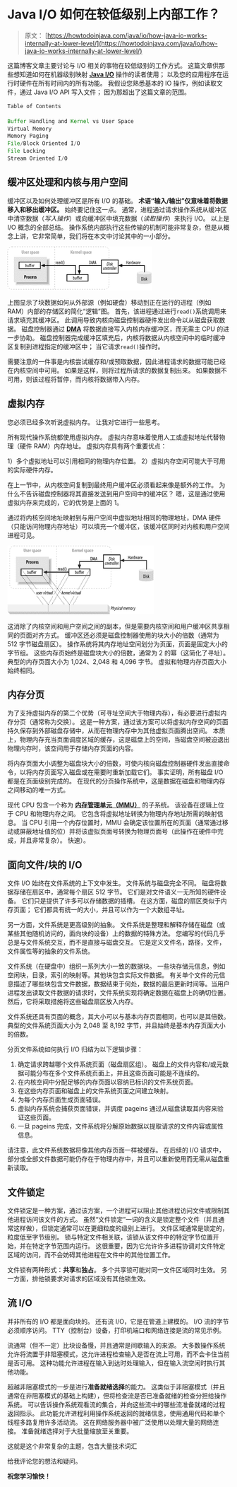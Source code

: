 # Java I/O 如何在较低级别上内部工作？

> 原文： [https://howtodoinjava.com/java/io/how-java-io-works-internally-at-lower-level/](https://howtodoinjava.com/java/io/how-java-io-works-internally-at-lower-level/)

这篇博客文章主要讨论与 I/O 相关的事物在较低级别的工作方式。 这篇文章供那些想知道如何在机器级别映射 [**Java I/O**](//howtodoinjava.com "java io") 操作的读者使用； 以及您的应用程序在运行时硬件在所有时间内的所有功能。 我假设您熟悉基本的 IO 操作，例如读取文件，通过 Java I/O API 写入文件； 因为那超出了这篇文章的范围。

```java
Table of Contents

Buffer Handling and Kernel vs User Space
Virtual Memory
Memory Paging
File/Block Oriented I/O
File Locking
Stream Oriented I/O
```

## 缓冲区处理和内核与用户空间

缓冲区以及如何处理缓冲区是所有 I/O 的基础。 **术语“输入/输出”仅意味着将数据移入和移出缓冲区。** 始终要记住这一点。 通常，进程通过请求操作系统从缓冲区中清空数据（*写入操作*）或向缓冲区中填充数据（*读取操作*）来执行 I/O。 以上是 I/O 概念的全部总结。 操作系统内部执行这些传输的机制可能非常复杂，但是从概念上讲，它非常简单，我们将在本文中讨论其中的一小部分。

![data buffering at os level](img/5b469779c4ebe97e9bbd7e48a60b6eec.png)

上图显示了块数据如何从外部源（例如硬盘）移动到正在运行的进程（例如 RAM）内部的存储区的简化“逻辑”图。 首先，该进程通过进行`read()`系统调用来请求填充其缓冲区。 此调用导致内核向磁盘控制器硬件发出命令以从磁盘获取数据。 磁盘控制器通过 [**DMA**](https://en.wikipedia.org/wiki/Direct_memory_access "dma") 将数据直接写入内核内存缓冲区，而无需主 CPU 的进一步协助。 磁盘控制器完成缓冲区填充后，内核将数据从内核空间中的临时缓冲区复制到进程指定的缓冲区中； 当它请求`read()`操作时。

需要注意的一件事是内核尝试缓存和/或预取数据，因此进程请求的数据可能已经在内核空间中可用。 如果是这样，则将过程所请求的数据复制出来。 如果数据不可用，则该过程将暂停，而内核将数据带入内存。

## 虚拟内存

您必须已经多次听说虚拟内存。 让我对它进行一些思考。

所有现代操作系统都使用虚拟内存。 虚拟内存意味着使用人工或虚拟地址代替物理（硬件 RAM）内存地址。 虚拟内存具有两个重要优点：

1）多个虚拟地址可以引用相同的物理内存位置。
2）虚拟内存空间可能大于可用的实际硬件内存。

在上一节中，从内核空间复制到最终用户缓冲区必须看起来像是额外的工作。 为什么不告诉磁盘控制器将其直接发送到用户空间中的缓冲区？ 嗯，这是通过使用虚拟内存来完成的，它的优势是上面的 1。

通过将内核空间地址映射到与用户空间中虚拟地址相同的物理地址，DMA 硬件（只能访问物理内存地址）可以填充一个缓冲区，该缓冲区同时对内核和用户空间进程可见。

![virtual memory](img/cc5a4741bd16af077089acc9f928d7c3.png)

这消除了内核空间和用户空间之间的副本，但是需要内核空间和用户缓冲区共享相同的页面对齐方式。 缓冲区还必须是磁盘控制器使用的块大小的倍数（通常为 512 字节磁盘扇区）。 操作系统将其内存地址空间划分为页面，页面是固定大小的字节组。 这些内存页始终是磁盘块大小的倍数，通常为 2 的幂（这简化了寻址）。 典型的内存页面大小为 1,024、2,048 和 4,096 字节。 虚拟和物理内存页面大小始终相同。

## 内存分页

为了支持虚拟内存的第二个优势（可寻址空间大于物理内存），有必要进行虚拟内存分页（通常称为交换）。 这是一种方案，通过该方案可以将虚拟内存空间的页面持久保存到外部磁盘存储中，从而在物理内存中为其他虚拟页面腾出空间。 本质上，物理内存充当页面调度区域的缓存，这是磁盘上的空间，当磁盘空间被迫退出物理内存时，该空间用于存储内存页面的内容。

将内存页面大小调整为磁盘块大小的倍数，可使内核向磁盘控制器硬件发出直接命令，以将内存页面写入磁盘或在需要时重新加载它们。 事实证明，所有磁盘 I/O 都是在页面级别完成的。 在现代的分页操作系统中，这是数据在磁盘和物理内存之间移动的唯一方式。

现代 CPU 包含一个称为 [**内存管理单元（MMU）**](https://en.wikipedia.org/wiki/Memory_management_unit "MMU") 的子系统。 该设备在逻辑上位于 CPU 和物理内存之间。 它包含将虚拟地址转换为物理内存地址所需的映射信息。 当 CPU 引用一个内存位置时，MMU 会确定该位置所在的页面（通常通过移动或屏蔽地址值的位）并将该虚拟页面号转换为物理页面号（此操作在硬件中完成，并且非常复杂）。 快速）。

## 面向文件/块的 I/O

文件 I/O 始终在文件系统的上下文中发生。 文件系统与磁盘完全不同。 磁盘将数据存储在扇区中，通常每个扇区 512 字节。 它们是对文件语义一无所知的硬件设备。 它们只是提供了许多可以存储数据的插槽。 在这方面，磁盘的扇区类似于内存页面； 它们都具有统一的大小，并且可以作为一个大数组寻址。

另一方面，文件系统是更高级别的抽象。 文件系统是整理和解释存储在磁盘（或某些其他随机访问的，面向块的设备）上的数据的特殊方法。 您编写的代码几乎总是与文件系统交互，而不是直接与磁盘交互。 它是定义文件名，路径，文件，文件属性等的抽象的文件系统。

文件系统（在硬盘中）组织一系列大小一致的数据块。 一些块存储元信息，例如空闲块，目录，索引的映射等。其他块包含实际文件数据。 有关单个文件的元信息描述了哪些块包含文件数据，数据结束于何处，数据的最后更新时间等。当用户进程发出读取文件数据的请求时，文件系统实现将确定数据在磁盘上的确切位置。 然后，它将采取措施将这些磁盘扇区放入内存。

文件系统还具有页面的概念，其大小可以与基本内存页面相同，也可以是其倍数。 典型的文件系统页面大小为 2,048 至 8,192 字节，并且始终是基本内存页面大小的倍数。

分页文件系统如何执行 I/O 归结为以下逻辑步骤：

1.  确定请求跨越哪个文件系统页面（磁盘扇区组）。 磁盘上的文件内容和/或元数据可能分布在多个文件系统页面上，并且这些页面可能是不连续的。
2.  在内核空间中分配足够的内存页面以容纳已标识的文件系统页面。
3.  在这些内存页面和磁盘上的文件系统页面之间建立映射。
4.  为每个内存页面生成页面错误。
5.  虚拟内存系统会捕获页面错误，并调度 pageins 通过从磁盘读取其内容来验证这些页面。
6.  一旦 pageins 完成，文件系统将分解原始数据以提取请求的文件内容或属性信息。

请注意，此文件系统数据将像其他内存页面一样被缓存。 在后续的 I/O 请求中，部分或全部文件数据可能仍存在于物理内存中，并且可以重新使用而无需从磁盘重新读取。

## 文件锁定

文件锁定是一种方案，通过该方案，一个进程可以阻止其他进程访问文件或限制其他进程访问该文件的方式。 虽然“文件锁定”一词的含义是锁定整个文件（并且通常这样做），但锁定通常可以在更细粒度的级别上进行。 文件区域通常是锁定的，粒度低至字节级别。 锁与特定文件相关联，该锁从该文件中的特定字节位置开始，并在特定字节范围内运行。 这很重要，因为它允许许多进程协调对文件特定区域的访问，而不会妨碍其他进程在文件中的其他位置工作。

文件锁有两种形式：**共享**和**独占**。 多个共享锁可能对同一文件区域同时生效。 另一方面，排他锁要求对请求的区域没有其他锁生效。

## 流 I/O

并非所有的 I/O 都是面向块的。 还有流 I/O，它是在管道上建模的。 I/O 流的字节必须顺序访问。 TTY（控制台）设备，打印机端口和网络连接是流的常见示例。

流通常（但不一定）比块设备慢，并且通常是间歇输入的来源。 大多数操作系统允许将流置于非阻塞模式，这允许进程检查输入是否在流上可用，而不会卡住当前是否可用。 这种功能允许进程在输入到达时处理输入，但在输入流空闲时执行其他功能。

超越非阻塞模式的一步是进行**准备就绪选择**的能力。 这类似于非阻塞模式（并且通常在非阻塞模式的基础上构建），但将检查流是否已准备就绪的检查分担给操作系统。 可以告诉操作系统观看流的集合，并向这些流中的哪些流准备就绪的过程返回指示。 此功能允许进程利用操作系统返回的就绪信息，使用通用代码和单个线程多路复用许多活动流。 这在网络服务器中被广泛使用以处理大量的网络连接。 准备就绪选择对于大批量缩放至关重要。

这就是这个非常复杂的主题，包含大量技术词汇

给我评论您的想法和疑问。

**祝您学习愉快！**